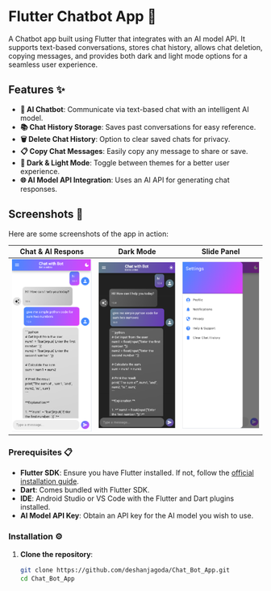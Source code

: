 # Flutter Chatbot App 🤖

A Chatbot app built using Flutter that integrates with an AI model API. It supports text-based conversations, stores chat history, allows chat deletion, copying messages, and provides both dark and light mode options for a seamless user experience.

## Features ✨

- **🤖 AI Chatbot**: Communicate via text-based chat with an intelligent AI model.
- **📚 Chat History Storage**: Saves past conversations for easy reference.
- **🗑️ Delete Chat History**: Option to clear saved chats for privacy.
- **📋 Copy Chat Messages**: Easily copy any message to share or save.
- **🌙 Dark & Light Mode**: Toggle between themes for a better user experience.
- **🌐 AI Model API Integration**: Uses an AI API for generating chat responses.

## Screenshots 📸

Here are some screenshots of the app in action:

| **Chat & AI Respons** | **Dark Mode** | **Slide Panel** |
|----------------|---------------|------------------|
| <img src="screenshots/main.png" width="200"> | <img src="screenshots/darkmode.png" width="200"> | <img src="screenshots/slide.png" width="200"> |


### Prerequisites 📋

- **Flutter SDK**: Ensure you have Flutter installed. If not, follow the [official installation guide](https://flutter.dev/docs/get-started/install).
- **Dart**: Comes bundled with Flutter SDK.
- **IDE**: Android Studio or VS Code with the Flutter and Dart plugins installed.
- **AI Model API Key**: Obtain an API key for the AI model you wish to use.

### Installation ⚙️

1. **Clone the repository**:
   ```bash
   git clone https://github.com/deshanjagoda/Chat_Bot_App.git
   cd Chat_Bot_App
